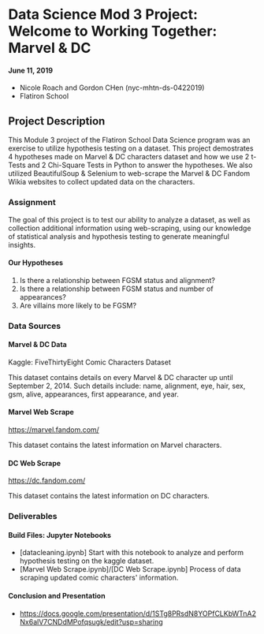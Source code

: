 # Data Science Mod 3 Project:  Welcome to Working Together: Marvel & DC
#### June 11, 2019
* Nicole Roach and Gordon CHen (nyc-mhtn-ds-0422019)
* Flatiron School

## Project Description
This Module 3 project of the Flatiron School Data Science program was an exercise to utilize hypothesis testing on a dataset. This project demostrates 4 hypotheses made on Marvel & DC characters dataset and how we use 2 t-Tests and 2 Chi-Square Tests in Python to answer the hypotheses. We also utilized BeautifulSoup & Selenium to web-scrape the Marvel & DC Fandom Wikia websites to collect updated data on the characters.

### Assignment
The goal of this project is to test our ability to analyze a dataset, as well as collection additional information using web-scraping, using our knowledge of statistical analysis and hypothesis testing to generate meaningful insights.

#### Our Hypotheses
1. Is there a relationship between FGSM status and alignment?
1. Is there a relationship between FGSM status and number of appearances?
1. Are villains more likely to be FGSM?

### Data Sources
#### Marvel & DC Data
Kaggle: FiveThirtyEight Comic Characters Dataset

This dataset contains details on every Marvel & DC character up until September 2, 2014. Such details include: name, alignment, eye, hair, sex, gsm, alive, appearances, first appearance, and year.

#### Marvel Web Scrape
https://marvel.fandom.com/

This dataset contains the latest information on Marvel characters.

#### DC Web Scrape
https://dc.fandom.com/

This dataset contains the latest information on DC characters.

### Deliverables
#### Build Files:  Jupyter Notebooks
* [datacleaning.ipynb] Start with this notebook to analyze and perform hypothesis testing on the kaggle dataset.
* [Marvel Web Scrape.ipynb]/[DC Web Scrape.ipynb] Process of data scraping updated comic characters' information.


#### Conclusion and Presentation
* https://docs.google.com/presentation/d/1STg8PRsdN8YOPfCLKbWTnA2Nx6alV7CNDdMPofqsugk/edit?usp=sharing
